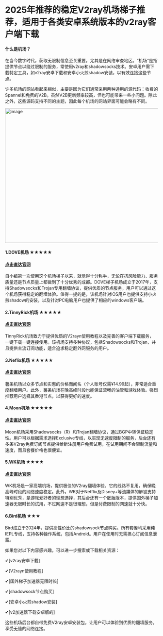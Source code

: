 # 2025年推荐的稳定V2ray机场梯子推荐，适用于各类安卓系统版本的v2ray客户端下载

#### 什么是机场？

在当今数字时代，获取无限制信息至关重要，尤其是在网络审查地区。“机场”是指提供节点以绕过限制的服务，常使用v2ray和shadowsocks技术。安卓用户需下载特定工具，如v2ray安卓下载和安卓小火煎shadow安装，以有效连接这些节点。

许多机场的网站看起来相似，主要是因为它们通常采用两种通用的源代码：收费的Spannel和免费的V2B。虽然V2B更新频率较高，但也可能带来一些小问题。除此之外，这些源码支持不同的主题，因此每个机场的网站界面可能会略有不同。

<img width="814" height="444" alt="image" src="https://github.com/user-attachments/assets/295ba0d5-a622-452e-b96d-84585c30f91c" />

#### 1.DOVE机场 ★★★★★
#### [点击直达官网](https://dove8.cc/a.php?alavBTtF8UB)

自小编第一次使用这个机场梯子以来，就觉得十分称手，无论在抗风险能力、服务质量还是节点质量上都做到了十分优秀的成都。DOVE梯子机场成立于2017年，支持Shadowsocks和Trojan专用翻墙协议，提供优质的节点服务，用户可以通过这个机场获得稳定的翻墙体验。值得一提的是，该机场针对iOS用户也提供支持小火煎shadow的安装，以及针对PC电脑用户也提供了相应的windows客户端。

#### 2.TinnyRick机场 ★★★★★
#### [点击直达官网](https://dove8.cc/a.php?alavBTtF8UB)

TinnyRick机场致力于提供优质的V2rayn使用教程以及完善的客户端下载服务，一键下载一键连接使用。该机场支持多种协议，包括Shadowsocks和Trojan，并且提供主流订阅功能，适合追求稳定翻外网服务的用户。

#### 3.Neflix机场 ★★★★★
#### [点击直达官网](https://dove8.cc/a.php?alavBTtF8UB)

薯条机场以众多节点和实惠的价格而闻名（个人账号仅需¥14.99起），非常适合重度翻墙用户。此外，薯条机场在晚高峰时段也能保证流畅的油管和游戏体验。强烈推荐用户选择其香港节点，以获得更好的速度。

#### 4.Moon机场 ★★★★★
#### [点击直达官网](https://dove8.cc/a.php?alavBTtF8UB)

Moon机场采用Shadowsocks（R）和Trojan翻墙协议，通过BGP中转保证稳定性。用户可以根据需求选择Exclusive专线，以实现无速度限制的服务，后台还有多条V2ray免费订阅节点提供给新注册用户免费试用，在试用期间不会限制流量和速度，而且套餐价格也很便宜。

#### 5.WK机场 ★★★★
#### [点击直达官网](https://dove8.cc/a.php?alavBTtF8UB)

WK机场是一家高端机场，提供极佳的V2ray翻墙体验。它的线路不复用，确保晚高峰时段的网络速度稳定。此外，WK对于Netflix及Disney+等流媒体的解锁支持特别优秀，是游戏爱好者的理想选择，其后台还有一个胚胎版本，提供国外梯子加速器无限时长的试用，不过网速不是很理想，但是付费限制的网速就十分快。

#### 6.Bird机场 ★★★

Bird成立于2024年，提供高性价比的shadowsock节点购买。所有套餐均采用纯IEPL专线，支持各种操作系统，包括Android。用户在使用时无需担心订阅信息泄露。

如果您对以下内容感兴趣，可以进一步搜索或下载相关资源：

✔[v2ray安卓下载]

✔[V2rayn使用教程]

✔[国外梯子加速器无限时长]

✔[shadowsock节点购买]

✔[安卓小火煎shadow安装]

✔[v2加速器下载安卓版的]

这些机场后台都自带免费V2ray安卓安装包，让用户可以体验到优质的翻墙服务，享受无缝的网络连接。




